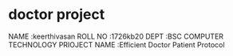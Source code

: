 # doctor project
NAME          :keerthivasan
ROLL NO       :1726kb20
DEPT          :BSC COMPUTER TECHNOLOGY
PRIOJECT NAME :Efficient Doctor Patient Protocol
